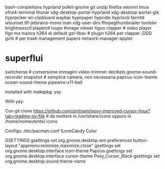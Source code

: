 bash-completions
hyprland
polkit-gnome
git
unzip
firefox
neovim tmux
xfce4-terminal
thunar
xdg-desktop-portal-hyprland
xdg-desktop-portal-gtk
hyprpicker
wl-clipbloard
waybar
hyprpaper
hypridle 
hyprlock
fprintd
wlsunset
ttf-jetbrains-mono
man
xdg-user-dirs
ffmpegthumbnailer
tumbler
brightnessctl
playerctl
loupe #image viewer figoo
clapper # video player figo ma manca h264 di default
gst-libav # plugin h264 per clapper ;DDD
gvfs # per trash management
papers
network-manager-applet

# superflui
switcheroo # conversione immagini
video-trimmer
decibels
gnome-sound-recorder
snapshot # semplice camera, non necessaria
papirus-icon-theme
ocean-sound-theme
pipewire-x11-bell


Installed with makepkg:
yay

With yay:

Con git clone
https://github.com/simtrami/posy-improved-cursor-linux?tab=readme-ov-file # da mettere in /usr/share/icons oppure in /home/nomeutente/.icons


Configs:
/etc/pacman.conf
ILoveCandy
Color

GSETTINGS
gsettings set org.gnome.desktop.wm.preferences button-layout "appmenu:minimize,maximize,close"
gsettings set org.gnome.desktop.interface icon-theme Papirus
gsettings set org.gnome.desktop.interface cursor-theme Posy_Cursor_Black
gsettings set org.gnome.desktop.sound theme-name 